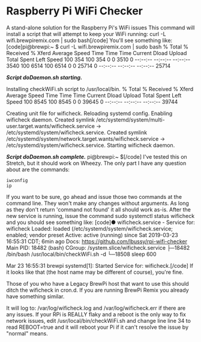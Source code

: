 # Raspberry Pi WiFi Checker
A stand-alone solution for the Raspberry Pi's WiFi issues
This command will install a script that will attempt to keep your WiFi running:
curl -L wifi.brewpiremix.com | sudo bash[/code]
You'll see something like:
[code]pi@brewpi:~ $ curl -L wifi.brewpiremix.com | sudo bash
  % Total    % Received % Xferd  Average Speed   Time    Time     Time  Current
                                 Dload  Upload   Total   Spent    Left  Speed
100   354  100   354    0     0   3510      0 --:--:-- --:--:-- --:--:--  3540
100  6514  100  6514    0     0  25714      0 --:--:-- --:--:-- --:--:-- 25714

***Script doDaemon.sh starting.***

Installing checkWiFi.sh script to /usr/local/bin.
  % Total    % Received % Xferd  Average Speed   Time    Time     Time  Current
                                 Dload  Upload   Total   Spent    Left  Speed
100  8545  100  8545    0     0  39645      0 --:--:-- --:--:-- --:--:-- 39744

Creating unit file for wificheck.
Reloading systemd config.
Enabling wificheck daemon.
Created symlink /etc/systemd/system/multi-user.target.wants/wificheck.service → /etc/systemd/system/wificheck.service.
Created symlink /etc/systemd/system/network.target.wants/wificheck.service → /etc/systemd/system/wificheck.service.
Starting wificheck daemon.

***Script doDaemon.sh complete.***
pi@brewpi:~ $[/code]
I've tested this on Stretch, but it should work on Wheezy.  The only part I have any question about are the commands:

    iwconfig
    ip

If you want to be sure, go ahead and issue those two commands at the command line.  They won't make any changes without arguments.  As long as they don't return 'command not found' it all should work as-is.  After the new service is running, issue the command sudo systemctl status wificheck and you should see something like:
[code]● wificheck.service - Service for: wificheck
   Loaded: loaded (/etc/systemd/system/wificheck.service; enabled; vendor preset
   Active: active (running) since Sat 2019-03-23 16:55:31 CDT; 6min ago
     Docs: https://github.com/lbussy/rpi-wifi-checker
 Main PID: 18482 (bash)
   CGroup: /system.slice/wificheck.service
           ├─18482 /bin/bash /usr/local/bin/checkWiFi.sh -d
           └─18508 sleep 600

Mar 23 16:55:31 brewpi systemd[1]: Started Service for: wificheck.[/code]
If it looks like that (the host name may be different of course), you're fine.

Those of you who have a Legacy BrewPi host that want to use this should ditch the wificheck in cron.d.  If you are running BrewPi Remix you already have something similar.

It will log to: /var/log/wificheck.log and /var/log/wificheck.err if there are any issues.  If your RPi is REALLY flaky and a reboot is the only way to fix network issues, edit /usr/local/bin/checkWiFi.sh and change line line 34 to read REBOOT=true and it will reboot your Pi if it can't resolve the issue by "normal" means.

<!--stackedit_data:
eyJoaXN0b3J5IjpbLTE1MjMzOTAyMzddfQ==
-->